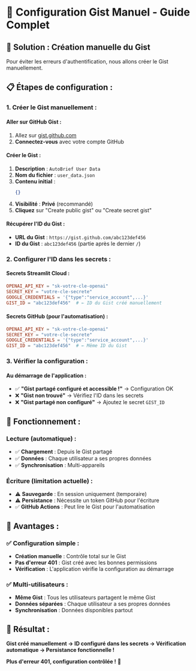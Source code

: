 # 🔧 Configuration Gist Manuel - Guide Complet

## 🎯 **Solution : Création manuelle du Gist**

Pour éviter les erreurs d'authentification, nous allons créer le Gist manuellement.

## 📋 **Étapes de configuration :**

### **1. Créer le Gist manuellement :**

#### **Aller sur GitHub Gist :**
1. Allez sur [gist.github.com](https://gist.github.com)
2. **Connectez-vous** avec votre compte GitHub

#### **Créer le Gist :**
1. **Description** : `AutoBrief User Data`
2. **Nom du fichier** : `user_data.json`
3. **Contenu initial** :
   ```json
   {}
   ```
4. **Visibilité** : **Privé** (recommandé)
5. **Cliquez** sur "Create public gist" ou "Create secret gist"

#### **Récupérer l'ID du Gist :**
- **URL du Gist** : `https://gist.github.com/abc123def456`
- **ID du Gist** : `abc123def456` (partie après le dernier `/`)

### **2. Configurer l'ID dans les secrets :**

#### **Secrets Streamlit Cloud :**
```toml
OPENAI_API_KEY = "sk-votre-cle-openai"
SECRET_KEY = "votre-cle-secrete"
GOOGLE_CREDENTIALS = '{"type":"service_account",...}'
GIST_ID = "abc123def456"  # ← ID du Gist créé manuellement
```

#### **Secrets GitHub (pour l'automatisation) :**
```toml
OPENAI_API_KEY = "sk-votre-cle-openai"
SECRET_KEY = "votre-cle-secrete"
GOOGLE_CREDENTIALS = '{"type":"service_account",...}'
GIST_ID = "abc123def456"  # ← Même ID du Gist
```

### **3. Vérifier la configuration :**

#### **Au démarrage de l'application :**
- ✅ **"Gist partagé configuré et accessible !"** → Configuration OK
- ❌ **"Gist non trouvé"** → Vérifiez l'ID dans les secrets
- ❌ **"Gist partagé non configuré"** → Ajoutez le secret `GIST_ID`

## 🔧 **Fonctionnement :**

### **Lecture (automatique) :**
- ✅ **Chargement** : Depuis le Gist partagé
- ✅ **Données** : Chaque utilisateur a ses propres données
- ✅ **Synchronisation** : Multi-appareils

### **Écriture (limitation actuelle) :**
- ⚠️ **Sauvegarde** : En session uniquement (temporaire)
- ⚠️ **Persistance** : Nécessite un token GitHub pour l'écriture
- ✅ **GitHub Actions** : Peut lire le Gist pour l'automatisation

## 🚀 **Avantages :**

### **✅ Configuration simple :**
- **Création manuelle** : Contrôle total sur le Gist
- **Pas d'erreur 401** : Gist créé avec les bonnes permissions
- **Vérification** : L'application vérifie la configuration au démarrage

### **✅ Multi-utilisateurs :**
- **Même Gist** : Tous les utilisateurs partagent le même Gist
- **Données séparées** : Chaque utilisateur a ses propres données
- **Synchronisation** : Données disponibles partout

## 🎯 **Résultat :**

**Gist créé manuellement → ID configuré dans les secrets → Vérification automatique → Persistance fonctionnelle !**

**Plus d'erreur 401, configuration contrôlée !** 🎉
